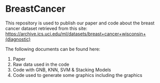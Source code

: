 # BreastCancer

This repository is used to publish our paper and code about the breast cancer dataset retrieved from this site: https://archive.ics.uci.edu/ml/datasets/breast+cancer+wisconsin+(diagnostic)

The following documents can be found here:
1. Paper
2. Raw data used in the code
3. Code with GNB, KNN, SVM & Stacking Models
4. Code used to generate some graphics including the graphics
